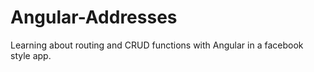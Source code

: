 # Angular-Addresses
Learning about routing and CRUD functions with Angular in a facebook style app.
